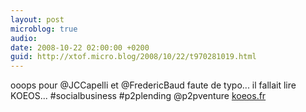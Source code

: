 ```yaml
---
layout: post
microblog: true
audio: 
date: 2008-10-22 02:00:00 +0200
guid: http://xtof.micro.blog/2008/10/22/t970281019.html
---
```

ooops pour @JCCapelli et @FredericBaud faute de typo...  il fallait lire KOEOS... #socialbusiness #p2plending @p2pventure [koeos.fr](http://koeos.fr)
